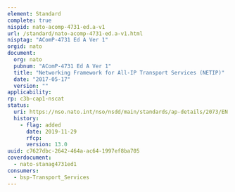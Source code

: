 ```yaml
---
element: Standard
complete: true
nispid: nato-acomp-4731-ed.a-v1
url: /standard/nato-acomp-4731-ed.a-v1.html
nisptag: "AComP-4731 Ed A Ver 1"
orgid: nato
document:
  org: nato
  pubnum: "AComP-4731 Ed A Ver 1"
  title: "Networking Framework for All-IP Transport Services (NETIP)"
  date: "2017-05-17"
  version: ""
applicability:
rp: c3b-cap1-nscat
status:
  uri: https://nso.nato.int/nso/nsdd/main/standards/ap-details/2073/EN
  history: 
    - flag: added
      date: 2019-11-29
      rfcp: 
      version: 13.0
uuid: c7627dbc-2642-464a-ac64-1997ef8ba705
coverdocument:
  - nato-stanag4731ed1
consumers:
  - bsp-Transport_Services
---
```

